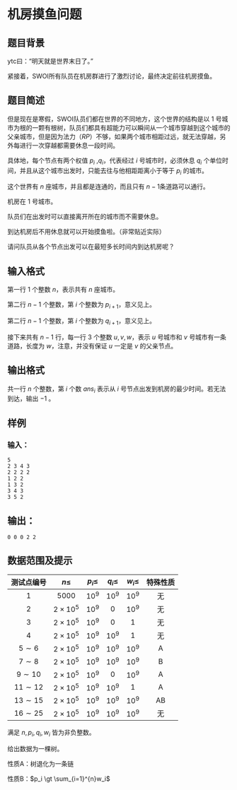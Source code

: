# 机房摸鱼问题

## 题目背景

ytc曰：“明天就是世界末日了。”

紧接着，SWOI所有队员在机房群进行了激烈讨论，最终决定前往机房摸鱼。

## 题目简述

但是现在是寒假，SWOI队员们都在世界的不同地方，这个世界的结构是以 $1$ 号城市为根的一颗有根树，队员们都具有超能力可以瞬间从一个城市穿越到这个城市的父亲城市，但是因为法力（$RP$）不够，如果两个城市相距过远，就无法穿越，另外每进行一次穿越都需要休息一段时间。

具体地，每个节点有两个权值 $p_i$ ,$q_i$，代表经过 $i$ 号城市时，必须休息 $q_i$ 个单位时间，并且从这个城市出发时，只能去往与他相距距离小于等于 $p_i$ 的城市。

这个世界有 $n$ 座城市，并且都是连通的，而且只有 $n-1$条道路可以通行。

机房在 $1$ 号城市。

队员们在出发时可以直接离开所在的城市而不需要休息。

到达机房后不用休息就可以开始摸鱼啦。（非常贴近实际）

请问队员从各个节点出发可以在最短多长时间内到达机房呢？

## 输入格式

第一行 $1$ 个整数  $n$，表示共有 $n$ 座城市。

第二行 $n-1$ 个整数，第 $i$ 个整数为 $p_{i+1}$，意义见上。

第二行 $n-1$ 个整数，第 $i$ 个整数为 $q_{i+1}$，意义见上。

接下来共有 $n-1$ 行，每一行 $3$ 个整数 $u,v,w$，表示 $u$ 号城市和 $v$ 号城市有一条道路，长度为 $w$，注意，并没有保证 $u$ 一定是 $v$ 的父亲节点。

## 输出格式

共一行 $n$ 个整数，第 $i$ 个数 $ans_i$ 表示从 $i$ 号节点出发到机房的最少时间。若无法到达，输出 $-1$ 。

## 样例

### 输入：

```
5
2 3 4 3
2 2 2 2
1 2 2
1 3 2
3 4 3
3 5 2
```

## 输出：

```
0 0 0 2 2
```

## 数据范围及提示

| 测试点编号       | $n \leq$      | $p_i \leq$ | $q_i\leq$ | $w_i\leq$ | 特殊性质 |
|:-----------:|:-------------:|:----------:|:---------:|:---------:|:----:|
| $1$         | $5000$        | $10^{9}$   | $10^{9}$  | $10^{9}$  | 无    |
| $2$         | $2\times10^5$ | $10^{9}$   | $0$       | $10^{9}$  | 无    |
| $3$         | $2\times10^5$ | $10^{9}$   | $0$       | $1$       | 无    |
| $4$         | $2\times10^5$ | $10^{9}$   | $10^{9}$  | $1$       | 无    |
| $5 \sim 6$  | $2\times10^5$ | $10^{9}$   | $10^{9}$  | $10^{9}$  | A    |
| $7 \sim 8$  | $2\times10^5$ | $10^{9}$   | $10^{9}$  | $10^{9}$  | B    |
| $9 \sim 10$ | $2\times10^5$ | $10^{9}$   | $0$       | $10^{9}$  | A    |
| $11\sim 12$ | $2\times10^5$ | $10^{9}$   | $10^{9}$  | $1$       | A    |
| $13\sim15$  | $2\times10^5$ | $10^{9}$   | $10^{9}$  | $10^{9}$  | AB   |
| $16\sim 25$ | $2\times10^5$ | $10^{9}$   | $10^{9}$  | $10^{9}$  | 无    |

满足 $n,p_i,q_i,w_i$ 皆为非负整数。

给出数据为一棵树。

性质A：树退化为一条链

性质B：$p_i \gt \sum_{i=1}^{n}w_i$ 
